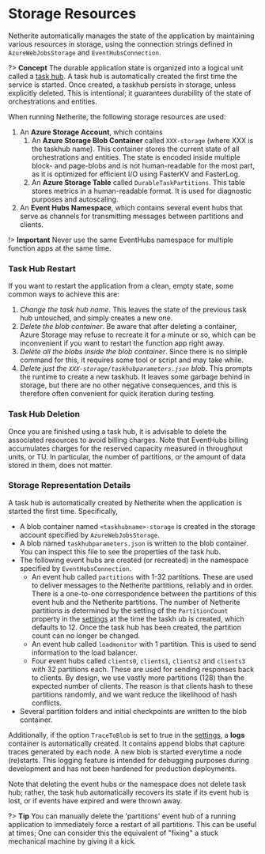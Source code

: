 # Storage Resources

Netherite automatically manages the state of the application by maintaining various resources in storage, using the connection strings defined in `AzureWebJobsStorage` and `EventHubsConnection`.

?> **Concept** The durable application state is organized into a logical unit called a [task hub](https://docs.microsoft.com/en-us/azure/azure-functions/durable/durable-functions-task-hubs?tabs=csharp). 
A task hub is automatically created the first time the service is started. Once created, a taskhub persists in storage, unless explicitly deleted. This is intentional; it guarantees durability of the state of orchestrations and entities.

When running Netherite, the following storage resources are used:

1. An **Azure Storage Account**, which contains
   1. An **Azure Storage Blob Container** called `XXX-storage` (where XXX is the taskhub name). This container stores the current state of all orchestrations and entities. The state is encoded inside multiple block- and page-blobs and is not human-readable for the most part, as it is optimized for efficient I/O using FasterKV and FasterLog.
   1. An **Azure Storage Table** called `DurableTaskPartitions`. This table stores metrics in a human-readable format. It is used for diagnostic purposes and autoscaling.
1. An **Event Hubs Namespace**, which contains several event hubs that serve as channels for transmitting messages between partitions and clients.

!> **Important** Never use the same EventHubs namespace for multiple function apps at the same time.

### Task Hub Restart

If you want to restart the application from a clean, empty state, some common ways to achieve this are:

1. *Change the task hub name*. This leaves the state of the previous task hub untouched, and simply creates a new one.
1. *Delete the blob container*. Be aware that after deleting a container, Azure Storage may refuse to recreate it for a minute or so, which can be inconvenient if you want to restart the function app right away.
1. *Delete all the blobs inside the blob container*. Since there is no simple command for this, it requires some tool or script and may take while.
1. *Delete just the `XXX-storage/taskhubparameters.json` blob*. This prompts the runtime to create a new taskhub. It leaves some garbage behind in storage, but there are no other negative consequences, and this is therefore often convenient for quick iteration during testing.

### Task Hub Deletion

Once you are finished using a task hub, it is advisable to delete the associated resources to avoid billing charges. 
Note that EventHubs billing accumulates charges for the reserved capacity measured in throughput units, or TU. In particular, the number of partitions, or the amount of data stored in them, does not matter.

### Storage Representation Details

A task hub is automatically created by Netherite when the application is started the first time. Specifically,

- A blob container named `<taskhubname>-storage` is created in the storage account specified by `AzureWebJobsStorage`.
- A blob named `taskhubparameters.json` is written to the blob container. You can inspect this file to see the properties of the task hub.
- The following event hubs are created (or recreated) in the namespace specified by `EventHubsConnection`.
  - An event hub called `partitions` with 1-32 partitions.
  These are used to deliver messages to the Netherite partitions, reliably and in order. There is a one-to-one correspondence between the partitions of this event hub and the Netherite partitions.
  The number of Netherite partitions is determined by the setting of the `PartitionCount` property in the [settings](settings.md) at the time the taskh ub is created, which defaults to 12. Once the task hub has been created, the partition count can no longer be changed.
  - An event hub called `loadmonitor` with 1 partition.
  This is used to send information to the load balancer.
  - Four event hubs called `clients0`, `clients1`, `clients2` and `clients3` with 32 partitions each.
  These are used for sending responses back to clients. By design, we use vastly more partitions (128) than the expected number of clients.
  The reason is that clients hash to these partitions randomly, and we want reduce the likelihood of hash conflicts.
- Several partition folders and initial checkpoints are written to the blob container.

Additionally, if the option `TraceToBlob` is set to true in the [settings](settings.md), a **logs** container is automatically created. It contains append blobs that capture traces generated by each node. A new blob is started everytime a node (re)starts. This logging feature is intended for debugging purposes during development and has not been hardened for production deployments.

Note that deleting the event hubs or the namespace does not delete task hub; rather, the task hub automatically recovers its state if its event hub is lost, or if events have expired and were thrown away.

?> **Tip** You can manually delete the 'partitions' event hub of a running application to immediately force a restart of all partitions. This can be useful at times; One can consider this the equivalent of "fixing" a stuck mechanical machine by giving it a kick.
